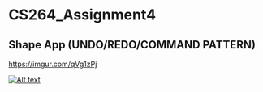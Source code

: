 # CS264_Assignment4

## Shape App (UNDO/REDO/COMMAND PATTERN)

<https://imgur.com/qVg1zPj>

[![Alt text](https://imgur.com/qVg1zPj)](https://www.youtube.com/watch?v=1qEBJnzuLiA&ab_channel=BingeSociety)

